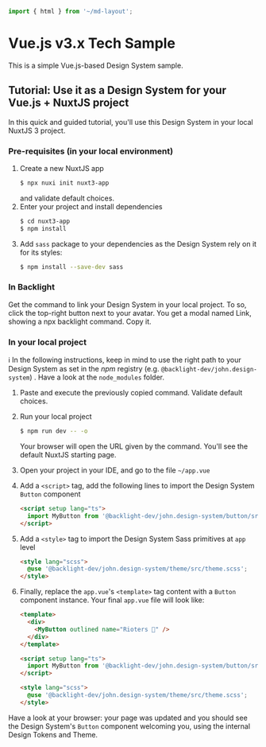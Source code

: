 ```js script
import { html } from '~/md-layout';
```

<vue-logo></vue-logo>
<nuxt-logo></nuxt-logo>

# Vue.js v3.x Tech Sample

This is a simple Vue.js-based Design System sample.

## Tutorial: Use it as a Design System for your Vue.js + NuxtJS project

In this quick and guided tutorial, you'll use this Design System in your local NuxtJS 3 project.

### Pre-requisites (in your local environment)

1. Create a new NuxtJS app
   ```sh
   $ npx nuxi init nuxt3-app
   ```
   and validate default choices.
2. Enter your project and install dependencies
   ```sh
   $ cd nuxt3-app
   $ npm install
   ```
3. Add `sass` package to your dependencies as the Design System rely on it for its styles:
   ```sh
   $ npm install --save-dev sass
   ```

### In Backlight

Get the command to link your Design System in your local project. To so, click the top-right button next to your avatar. You get a modal named Link, showing a npx backlight command. Copy it.

### In your local project

ℹ️ In the following instructions, keep in mind to use the right path to your Design System as set in the _npm_ registry (e.g. `@backlight-dev/john.design-system`) . Have a look at the `node_modules` folder.

1. Paste and execute the previously copied command. Validate default choices.
2. Run your local project
   ```sh
   $ npm run dev -- -o
   ```
   Your browser will open the URL given by the command. You'll see the default NuxtJS starting page.
3. Open your project in your IDE, and go to the file `~/app.vue`
4. Add a `<script>` tag, add the following lines to import the Design System `Button` component
   ```html
   <script setup lang="ts">
     import MyButton from '@backlight-dev/john.design-system/button/src/Button.vue';
   </script>
   ```
5. Add a `<style>` tag to import the Design System Sass primitives at `app` level
   ```html
   <style lang="scss">
     @use '@backlight-dev/john.design-system/theme/src/theme.scss';
   </style>
   ```
6. Finally, replace the `app.vue`'s `<template>` tag content with a `Button` component instance. Your final `app.vue` file will look like:

   ```html
   <template>
     <div>
       <MyButton outlined name="Rioters 🤘" />
     </div>
   </template>

   <script setup lang="ts">
     import MyButton from '@backlight-dev/john.design-system/button/src/Button.vue';
   </script>

   <style lang="scss">
     @use '@backlight-dev/john.design-system/theme/src/theme.scss';
   </style>
   ```

Have a look at your browser: your page was updated and you should see the Design System's `Button` component welcoming you, using the internal Design Tokens and Theme.
